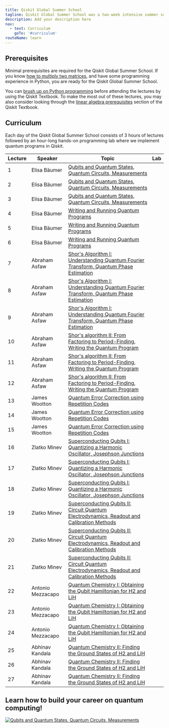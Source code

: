 ```yaml
---
title: Qiskit Global Summer School
tagline: Qiskit Global Summer School was a two-week intensive summer school designed to empower the next generation of quantum developers with the knowledge to explore quantum applications on their own. 
description: Add your description here
nav:
  - text: Curriculum
    goTo: '#curriculum'
routeName: learn
---
```


## Prerequisites
Minimal prerequisites are required for the Qiskit Global Summer School. If you know [how to multiply two matrices](https://www.khanacademy.org/math/precalculus/x9e81a4f98389efdf:matrices/x9e81a4f98389efdf:multiplying-matrices-by-matrices/v/matrix-multiplication-intro), and have some programming experience in Python, you are ready for the Qiskit Global Summer School.

You can [brush up on Python programming](https://qiskit.org/textbook/ch-prerequisites/python-and-jupyter-notebooks.html) before attending the lectures by using the Qiskit Textbook. To make the most out of these lectures, you may also consider looking through the [linear algebra prerequisites](https://qiskit.org/textbook/ch-prerequisites/linear_algebra.html) section of the Qiskit Textbook.


## Curriculum
Each day of the Qiskit Global Summer School consists of 3 hours of lectures followed by an hour-long hands-on programming lab where we implement quantum programs in Qiskit.


|   Lecture   |       Speaker      | Topic |  Lab | 
|     ----    |       -------      | ----- |  ----- |
| 1  |   Elisa B&auml;umer    | [Qubits and Quantum States, Quantum Circuits, Measurements](https://youtu.be/NZD9APb7ZtY?list=PLOFEBzvs-VvrXTMy5Y2IqmSaUjfnhvBHR)|
| 2  |   Elisa B&auml;umer    | [Qubits and Quantum States, Quantum Circuits, Measurements](https://www.youtube.com/watch?v=SlZoTjkPy7o&list=PLOFEBzvs-VvrXTMy5Y2IqmSaUjfnhvBHR&index=3)|
| 3  |   Elisa B&auml;umer    | [Qubits and Quantum States, Quantum Circuits, Measurements](https://www.youtube.com/watch?v=9MpSQglnqI0&list=PLOFEBzvs-VvrXTMy5Y2IqmSaUjfnhvBHR&index=4)|
| 4  |   Elisa B&auml;umer    | [Writing and Running Quantum Programs](https://www.youtube.com/watch?v=qrYVO9-dxLE&list=PLOFEBzvs-VvrXTMy5Y2IqmSaUjfnhvBHR&index=5)|
| 5  |   Elisa B&auml;umer    | [Writing and Running Quantum Programs](https://www.youtube.com/watch?v=iJX794qJIpY&list=PLOFEBzvs-VvrXTMy5Y2IqmSaUjfnhvBHR&index=6)|
| 6  |   Elisa B&auml;umer    | [Writing and Running Quantum Programs](https://www.youtube.com/watch?v=enYP9TaDeJI&list=PLOFEBzvs-VvrXTMy5Y2IqmSaUjfnhvBHR&index=7)|
| 7  |   Abraham Asfaw    | [Shor's Algorithm I: Understanding Quantum Fourier Transform, Quantum Phase Estimation](https://youtu.be/mAHC1dWKNYE?list=PLOFEBzvs-VvrXTMy5Y2IqmSaUjfnhvBHR)|
| 8  |   Abraham Asfaw    | [Shor's Algorithm I: Understanding Quantum Fourier Transform, Quantum Phase Estimation](https://youtu.be/pq2jkfJlLmY?list=PLOFEBzvs-VvrXTMy5Y2IqmSaUjfnhvBHR)|
| 9  |   Abraham Asfaw    | [Shor's Algorithm I: Understanding Quantum Fourier Transform, Quantum Phase Estimation](https://youtu.be/5kcoaanYyZw?list=PLOFEBzvs-VvrXTMy5Y2IqmSaUjfnhvBHR)|
| 10  |   Abraham Asfaw    | [Shor's algorithm II: From Factoring to Period-Finding, Writing the Quantum Program](https://youtu.be/YpcT8u2a2jc?list=PLOFEBzvs-VvrXTMy5Y2IqmSaUjfnhvBHR)|
| 11  |   Abraham Asfaw    | [Shor's algorithm II: From Factoring to Period-Finding, Writing the Quantum Program](https://youtu.be/dscRoTBPeso?list=PLOFEBzvs-VvrXTMy5Y2IqmSaUjfnhvBHR)|
| 12  |   Abraham Asfaw    | [Shor's algorithm II: From Factoring to Period-Finding, Writing the Quantum Program](https://youtu.be/IFmkzWF-S2k?list=PLOFEBzvs-VvrXTMy5Y2IqmSaUjfnhvBHR)|
| 13  |   James Wootton    | [Quantum Error Correction using Repetition Codes](https://www.youtube.com/watch?v=ZY8PddknCos&list=PLOFEBzvs-VvrXTMy5Y2IqmSaUjfnhvBHR&index=14)|
| 14  |   James Wootton    | [Quantum Error Correction using Repetition Codes](https://youtu.be/SHr3uSv9Bts?list=PLOFEBzvs-VvrXTMy5Y2IqmSaUjfnhvBHR)|
| 15  |   James Wootton    | [Quantum Error Correction using Repetition Codes](https://youtu.be/96a0G4G5ZH8?list=PLOFEBzvs-VvrXTMy5Y2IqmSaUjfnhvBHR)|
| 16  |   Zlatko Minev    | [Superconducting Qubits I: Quantizing a Harmonic Oscillator, Josephson Junctions](https://youtu.be/eZJjQGu85Ps?list=PLOFEBzvs-VvrXTMy5Y2IqmSaUjfnhvBHR)|
| 17  |   Zlatko Minev    | [Superconducting Qubits I: Quantizing a Harmonic Oscillator, Josephson Junctions](https://youtu.be/SDiiFOham6Y?list=PLOFEBzvs-VvrXTMy5Y2IqmSaUjfnhvBHR)|
| 18  |   Zlatko Minev    | [Superconducting Qubits I: Quantizing a Harmonic Oscillator, Josephson Junctions](https://youtu.be/hGBAz63NIH8?list=PLOFEBzvs-VvrXTMy5Y2IqmSaUjfnhvBHR)|
| 19  |   Zlatko Minev    | [Superconducting Qubits II: Circuit Quantum Electrodynamics, Readout and Calibration Methods](https://youtu.be/f1GpzZYIVIE?list=PLOFEBzvs-VvrXTMy5Y2IqmSaUjfnhvBHR)|
| 20  |   Zlatko Minev    | [Superconducting Qubits II: Circuit Quantum Electrodynamics, Readout and Calibration Methods](https://youtu.be/jUPAeOoZpEU?list=PLOFEBzvs-VvrXTMy5Y2IqmSaUjfnhvBHR)|
| 21  |   Zlatko Minev    | [Superconducting Qubits II: Circuit Quantum Electrodynamics, Readout and Calibration Methods](https://youtu.be/ruFzh1NpNF4?list=PLOFEBzvs-VvrXTMy5Y2IqmSaUjfnhvBHR)|
| 22  |   Antonio Mezzacapo    | [Quantum Chemistry I: Obtaining the Qubit Hamiltonian for H2 and LiH](https://youtu.be/2XEjrwWhr88?list=PLOFEBzvs-VvrXTMy5Y2IqmSaUjfnhvBHR)|
| 23  |   Antonio Mezzacapo    | [Quantum Chemistry I: Obtaining the Qubit Hamiltonian for H2 and LiH](https://youtu.be/DWOfMWPKHDU?list=PLOFEBzvs-VvrXTMy5Y2IqmSaUjfnhvBHR)|
| 24  |   Antonio Mezzacapo    | [Quantum Chemistry I: Obtaining the Qubit Hamiltonian for H2 and LiH](https://youtu.be/AZQDCWX_aqA?list=PLOFEBzvs-VvrXTMy5Y2IqmSaUjfnhvBHR)|
| 25  |   Abhinav Kandala    | [Quantum Chemistry II: Finding the Ground States of H2 and LiH ](https://youtu.be/p9gScAOvc5I?list=PLOFEBzvs-VvrXTMy5Y2IqmSaUjfnhvBHR)|
| 26  |   Abhinav Kandala    | [Quantum Chemistry II: Finding the Ground States of H2 and LiH ](https://youtu.be/_UW6puuGa5E?list=PLOFEBzvs-VvrXTMy5Y2IqmSaUjfnhvBHR)|
| 27  |   Abhinav Kandala    | [Quantum Chemistry II: Finding the Ground States of H2 and LiH ](https://youtu.be/o4BAOKbcd3o?list=PLOFEBzvs-VvrXTMy5Y2IqmSaUjfnhvBHR)|

## Learn how to build your career on quantum computing!

[![Qubits and Quantum States, Quantum Circuits, Measurements](https://res.cloudinary.com/marcomontalbano/image/upload/v1597795921/video_to_markdown/images/youtube--7dfw8k2p1to-c05b58ac6eb4c4700831b2b3070cd403.jpg)](https://www.youtube.com/watch?v=7dfw8k2p1to "Qubits and Quantum States, Quantum Circuits, Measurements") 



